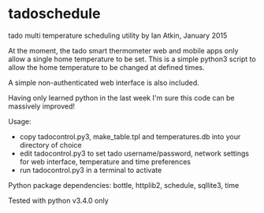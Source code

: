 tadoschedule
============

tado multi temperature scheduling utility by Ian Atkin, January 2015

At the moment, the tado smart thermometer web and mobile apps only allow a single home temperature to be set.  This is a simple python3 script to allow the home temperature to be changed at defined times.

A simple non-authenticated web interface is also included.

Having only learned python in the last week I'm sure this code can be massively improved!

Usage:  
- copy tadocontrol.py3, make_table.tpl and temperatures.db into your directory of choice
- edit tadocontrol.py3 to set tado username/password, network settings for web interface, temperature and time preferences
- run tadocontrol.py3 in a terminal to activate

Python package dependencies: bottle, httplib2, schedule, sqllite3, time

Tested with python v3.4.0 only
